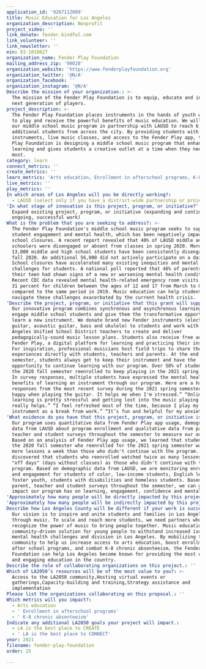 ```yaml
---
application_id: '9267112009'
title: Music Education for Los Angeles
organization_description: Nonprofit
project_video: ''
link_donate: fender.kindful.com
link_volunteer: ''
link_newsletter: ''
ein: 83-1018627
organization_name: Fender Play Foundation
mailing_address_zip: '90028'
organization_website: 'https://www.fenderplayfoundation.org'
organization_twitter: '@N/A'
organization_facebook: ''
organization_instagram: '@N/A'
Describe the mission of your organization.: >-
  The mission of the Fender Play Foundation is to equip, educate and inspire the
  next generation of players.
project_description: >-
  The Fender Play Foundation places instruments in the hands of youth who aspire
  to play and receive the powerful benefits of music education. We will expand
  our middle school music program in partnership with LAUSD to reach 6,000
  additional students from across the city. By providing students with
  instruments, live music classes, and access to the Fender Play app, the Fender
  Play Foundation is designing a middle school music program that enhances
  learning and gives students a creative outlet at a time when they need it
  most.
category: learn
connect_metrics: ''
create_metrics: ''
learn_metrics: 'Arts education, Enrollment in afterschool programs, K-8 chronic absenteeism'
live_metrics: ''
play_metrics: ''
In which areas of Los Angeles will you be directly working?:
  - LAUSD (select only if you have a district-wide partnership or project)
'In what stage of innovation is this project, program, or initiative?': >-
  Expand existing project, program, or initiative (expanding and continuing
  ongoing, successful work)
What is the problem that you are seeking to address?: >-
  The Fender Play Foundation's middle school music program seeks to support
  student engagement and mental health, which has been negatively impacted by
  school closures. A recent report revealed that 40% of LAUSD middle and high
  schoolers were disengaged or absent from classes in spring 2020. More than
  13,000 middle and high school students have been consistently disengaged in
  fall 2020. An additional 56,000 did not actively participate on a daily basis.
  School closures have accelerated many existing inequities and mental health
  challenges for students. A national poll reported that 46% of parents say
  their teen had shown signs of a new or worsening mental health condition.
  Recent CDC data revealed mental health-related emergency room visits increased
  31 percent for children between the ages of 12 and 17 from March to October
  compared to the same period in 2019. Music education can help students
  navigate these challenges exacerbated by the current health crisis.
'Describe the project, program, or initiative that this grant will support to address the problem identified.': >-
  Our innovative program combines synchronous and asynchronous learning to
  engage middle school students and give them the transformative opportunity to
  learn a new instrument. We donate brand new Fender instruments (electric
  guitar, acoustic guitar, bass and ukulele) to students and work with Los
  Angeles Unified School District teachers to create and deliver
  pedagogically-sound music lesson plans. Students also receive free access to
  Fender Play, a digital platform for learning and practicing their instrument.
  For inspiration, professional musicians host field trips to share their music
  experiences directly with students, teachers and parents. At the end of each
  semester, students always get to keep their instrument and have the
  opportunity to continue learning with our program. Over 58% of students from
  the 2020 fall semester reenrolled to keep playing in the 2021 spring semester.
  In survey responses, multiple students have expressed the mental health
  benefits of learning an instrument through our program. Here are a handful of
  responses from the most recent survey during the 2021 spring semester: “I feel
  happy when playing the guitar. It helps me when I'm stressed.” “Online
  learning is pretty stressful and getting lost into the music playing guitar
  really helps.” “I feel refreshed most of the time, because I play my
  instrument as a break from work.” “It’s fun and helpful for my anxiety."
'What evidence do you have that this project, program, or initiative is or will be successful, and how will you define and measure success?': >-
  Our program uses quantitative data from Fender Play app usage, demographic
  data from LAUSD about program enrollment and qualitative data from parent,
  teacher and student surveys throughout the semester to measure our outcomes.
  Based on an analysis of Fender Play app usage, we learned that students from
  the 2020 fall semester who reenrolled for the 2021 spring semester watched
  more lessons a week than those who didn't continue with the program. We also
  discovered that students who reenrolled watched twice as many lessons on their
  "off days" (days without classes) as those who didn't continue with the
  program. Based on demographic data from LAUSD, we are monitoring enrollment
  and engagement for students of color, low-income students, English learners,
  foster youth, students with disabilities and homeless students. Based on
  parent, teacher and student surveys throughout the semester, we can gauge the
  impact our program has on learning, engagement, confidence and mental health.
'Approximately how many people will be directly impacted by this project, program, or initiative?': '6000'
'Approximately how many people will be indirectly impacted by this project, program, or initiative?': '12000'
Describe how Los Angeles County will be different if your work is successful.: >-
  Our vision is to inspire and unite students and families in Los Angeles County
  through music. To scale and reach more students, we need partners who
  recognize the power of music to bring people together. Music education is a
  community-driven solution for young people to withstand increased isolation,
  mental health challenges and division in Los Angeles. By mobilizing the
  community to help us increase access to arts education, boost enrollment in
  after school programs, and combat K-8 chronic absenteeism, the Fender Play
  Foundation can help Los Angeles become known for providing the most creative
  and engaging education in the country.
Describe the role of collaborating organizations on this project.: ''
Which of LA2050’s resources will be of the most value to you?: >-
  Access to the LA2050 community,Hosting virtual events or
  gatherings,Capacity-building and training,Strategy assistance and
  implementation
Please list the organizations collaborating on this proposal.: ''
Which metrics will you impact?:
  - Arts education
  - ' Enrollment in afterschool programs'
  - ' K-8 chronic absenteeism'
Indicate any additional LA2050 goals your project will impact.:
  - LA is the best place to CREATE
  - ' LA is the best place to CONNECT'
year: 2021
filename: fender-play-foundation
order: 25

---
```

